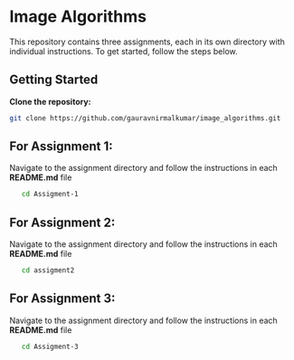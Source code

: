 # Image Algorithms

This repository contains three assignments, each in its own directory with individual instructions. To get started, follow the steps below.

## Getting Started

 **Clone the repository:**
   ```bash
   git clone https://github.com/gauravnirmalkumar/image_algorithms.git
   ```

## For Assignment 1:
Navigate to the assignment directory and follow the instructions in each **README.md** file

```bash
   cd Assigment-1
   ```

## For Assignment 2:
Navigate to the assignment directory and follow the instructions in each **README.md** file

```bash
   cd assigment2
   ```

## For Assignment 3:
Navigate to the assignment directory and follow the instructions in each **README.md** file

```bash
   cd Assigment-3
   ```

